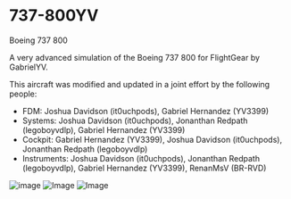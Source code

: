 # 737-800YV
Boeing 737 800

A very advanced simulation of the Boeing 737 800 for FlightGear by GabrielYV.

This aircraft was modified and updated in a joint effort by the following people:

- FDM: Joshua Davidson (it0uchpods), Gabriel Hernandez (YV3399)
- Systems: Joshua Davidson (it0uchpods), Jonanthan Redpath (legoboyvdlp), Gabriel Hernandez (YV3399)
- Cockpit: Gabriel Hernandez (YV3399), Joshua Davidson (it0uchpods), Jonanthan Redpath (legoboyvdlp)
- Instruments: Joshua Davidson (it0uchpods), Jonanthan Redpath (legoboyvdlp), Gabriel Hernandez (YV3399), RenanMsV (BR-RVD)

![image](https://imgur.com/A03GZVi.png)
![Image](https://imgur.com/wmfyjHC.png)
![Image](http://imgur.com/gqGSLMs.png)
